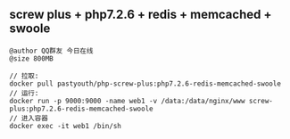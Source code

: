 ## screw plus + php7.2.6 + redis + memcached + swoole
```
@author QQ群友 今日在线
@size 800MB
```
```
// 拉取:
docker pull pastyouth/php-screw-plus:php7.2.6-redis-memcached-swoole
// 运行:
docker run -p 9000:9000 -name web1 -v /data:/data/nginx/www screw-plus:php7.2.6-redis-memcached-swoole
// 进入容器
docker exec -it web1 /bin/sh
```
